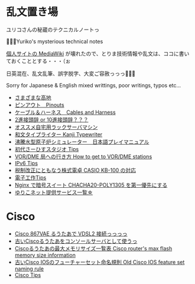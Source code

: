 # 乱文置き場
ユリコさんの秘蔵のテクニカルノートっ

👩🏻‍💻Yuriko's mysterious technical notes

[個人サイトの MediaWiki](https://yuriko.co.nz/w/) が壊れたので、とりま技術情報や乱文は、ココに書いておくこととする・・・（ぉ

日英混在、乱文乱筆、誤字脱字、大変ご容赦っっっ🙇🏻‍♀️

Sorry for Japanese & English mixed writtings, poor writings, typos etc...

* [さまざまな高地](hills_on_battlefield.md)
* [ピンアウト　Pinouts](pinouts.md)
* [ケーブル＆ハーネス　Cables and Harness](cables.md)
* [2進接頭辞 or 10進接頭辞？？？](binary_prefix.md)
* [オススメ自宅用ラックサーバマシン](recomanded_homeservers.md)
* [和文タイプライター Kanji Typewriter](japanese_kanji_typewriter.md)
* [沸騰水型原子炉シミュレーター　日本語プレイマニュアル](bwr_introduction.md)
* [初代さーひすスタジオ Tips](SurfaceStudio.md)
* [VOR/DME 局への行き方 How to get to VOR/DME stations](Reachng_LORAN_VOR_Stations.md)
* [IPv6 Tips](IPv6.md)
* [税制改正にともなう株式電卓 CASIO KB-100 の対応](CASIO_KB-100.md)
* [電子工作Tips](Hobby_electronics_tips.md)
* [Nginx で暗号スイート CHACHA20-POLY1305 を第一優先にする](Nginx_Chacha20-Poly1305.md)
* [ゆりこネット提供サービス一覧☆](YurikoNET.md)

# Cisco
* [Cisco 867VAE るうたあで VDSL2 接続っっっっ](Cisco867VAE_Connect_VDSL.md)
* [古いCiscoるうたあをコンソールサーバとして使うっ](cisco_router_as_console_server.md)
* [Ciscoるうたあの最大メモリサイズ一覧表 Cisco router's max flash memory size information](cisco_max_memory_size.md)
* [古いCisco IOSのフューチャーセット命名規則 Old Cisco IOS feature set naming rule](CiscoIOS_old_naming_rule.md)
* [Cisco Tips](Cisco_tips.md)
